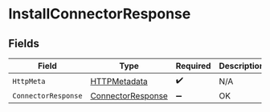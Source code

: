 # InstallConnectorResponse


## Fields

| Field                                                             | Type                                                              | Required                                                          | Description                                                       |
| ----------------------------------------------------------------- | ----------------------------------------------------------------- | ----------------------------------------------------------------- | ----------------------------------------------------------------- |
| `HttpMeta`                                                        | [HTTPMetadata](../../Models/Components/HTTPMetadata.md)           | :heavy_check_mark:                                                | N/A                                                               |
| `ConnectorResponse`                                               | [ConnectorResponse](../../Models/Components/ConnectorResponse.md) | :heavy_minus_sign:                                                | OK                                                                |